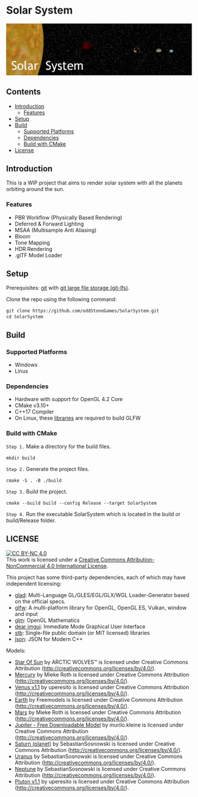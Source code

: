 # Solar System <!-- omit in toc -->

![Banner](banner.png)

## Contents <!-- omit in toc -->

- [Introduction](#introduction)
  - [Features](#features)
- [Setup](#setup)
- [Build](#build)
  - [Supported Platforms](#supported-platforms)
  - [Dependencies](#dependencies)
  - [Build with CMake](#build-with-cmake)
- [License](#license)

## Introduction 

This is a WIP project that aims to render solar system with all the planets orbiting around the sun.    

### Features
- PBR Workflow (Physically Based Rendering)
- Deferred & Forward Lighting
- MSAA (Multisample Anti Aliasing)
- Bloom
- Tone Mapping
- HDR Rendering
- .glTF Model Loader

## Setup 
 
Prerequisites: [git](https://git-scm.com/downloads) with [git large file storage (git-lfs)](https://docs.github.com/en/repositories/working-with-files/managing-large-files/installing-git-large-file-storage).

Clone the repo using the following command:

```
git clone https://github.com/oddStoneGames/SolarSystem.git
cd SolarSystem
```

## Build 
 
### Supported Platforms  
- Windows
- Linux

### Dependencies 
 
- Hardware with support for OpenGL 4.2 Core
- CMake v3.10+
- C++17 Compiler 
- On Linux, these [libraries](https://www.glfw.org/docs/latest/compile_guide.html) are required to build GLFW

### Build with CMake 
 
`Step 1.` Make a directory for the build files.

```
mkdir build
```

`Step 2.` Generate the project files.

```
cmake -S . -B ./build
```

`Step 3.` Build the project.

```
cmake --build build --config Release --target SolarSystem
```
`Step 4.` Run the executable SolarSystem which is located in the build or build/Release folder.


## LICENSE
[cc-by-nc]: http://creativecommons.org/licenses/by-nc/4.0/
[cc-by-nc-image]: https://licensebuttons.net/l/by-nc/4.0/88x31.png
[cc-by-nc-shield]: https://img.shields.io/badge/License-CC%20BY--NC%204.0-lightgrey.svg
[![CC BY-NC 4.0][cc-by-nc-image]][cc-by-nc]  
This work is licensed under a [Creative Commons Attribution-NonCommercial 4.0 International License][cc-by-nc].  

This project has some third-party dependencies, each of which may have independent licensing:

- [glad](https://glad.dav1d.de/): Multi-Language GL/GLES/EGL/GLX/WGL Loader-Generator based on the official specs.
- [glfw](https://github.com/glfw/glfw): A multi-platform library for OpenGL, OpenGL ES, Vulkan, window and input
- [glm](https://github.com/g-truc/glm): OpenGL Mathematics
- [dear imgui](https://github.com/ocornut/imgui): Immediate Mode Graphical User Interface
- [stb](https://github.com/nothings/stb): Single-file public domain (or MIT licensed) libraries
- [json](https://github.com/nlohmann/json): JSON for Modern C++

Models:
- [Star Of Sun](https://skfb.ly/onGxM) by ARCTIC  WOLVES™ is licensed under Creative Commons Attribution (http://creativecommons.org/licenses/by/4.0/).
- [Mercury](https://skfb.ly/IVBO) by Mieke Roth is licensed under Creative Commons Attribution (http://creativecommons.org/licenses/by/4.0/).
- [Venus v1.1](https://skfb.ly/LpyX) by uperesito is licensed under Creative Commons Attribution (http://creativecommons.org/licenses/by/4.0/).
- [Earth](https://skfb.ly/o7NMy) by Freemodels is licensed under Creative Commons Attribution (http://creativecommons.org/licenses/by/4.0/).
- [Mars](https://skfb.ly/IVF8) by Mieke Roth is licensed under Creative Commons Attribution (http://creativecommons.org/licenses/by/4.0/).
- [Jupiter - Free Downloadable Model](https://skfb.ly/6zW68) by murilo.kleine is licensed under Creative Commons Attribution (http://creativecommons.org/licenses/by/4.0/).
- [Saturn (planet)](https://skfb.ly/6yw9I) by SebastianSosnowski is licensed under Creative Commons Attribution (http://creativecommons.org/licenses/by/4.0/).
- [Uranus](https://skfb.ly/6THRF) by SebastianSosnowski is licensed under Creative Commons Attribution (http://creativecommons.org/licenses/by/4.0/).
- [Neptune](https://skfb.ly/6ABCv) by SebastianSosnowski is licensed under Creative Commons Attribution (http://creativecommons.org/licenses/by/4.0/).
- [Pluton v1.1](https://skfb.ly/6DuNY) by uperesito is licensed under Creative Commons Attribution (http://creativecommons.org/licenses/by/4.0/).